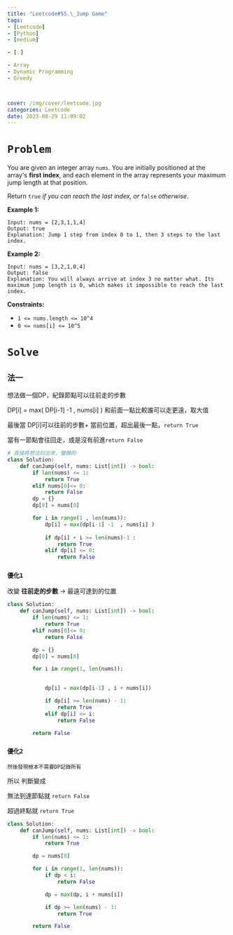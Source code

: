 ```yaml
---
title: "Leetcode#55.\_Jump Game"
tags:
- [Leetcode]
- [Python]
- [medium]

- [💡]

- Array
- Dynamic Programming
- Greedy



cover: /img/cover/leetcode.jpg
categories: Leetcode
date: 2023-08-29 11:09:02
---
```

# `Problem`

You are given an integer array `nums`. You are initially positioned at the array's **first index**, and each element in the array represents your maximum jump length at that position.

Return `true` *if you can reach the last index, or* `false` *otherwise*.

**Example 1:**

```
Input: nums = [2,3,1,1,4]
Output: true
Explanation: Jump 1 step from index 0 to 1, then 3 steps to the last index.

```

**Example 2:**

```
Input: nums = [3,2,1,0,4]
Output: false
Explanation: You will always arrive at index 3 no matter what. Its maximum jump length is 0, which makes it impossible to reach the last index.

```

**Constraints:**

- `1 <= nums.length <= 10^4`
- `0 <= nums[i] <= 10^5`

# `Solve`

## `法一`

想法做一個DP，紀錄節點可以往前走的步數

DP[i] = max( DP[i-1] -1  , nums[i] ) 和前面一點比較誰可以走更遠，取大值

最後當 DP[i]可以往前的步數+ 當前位置，超出最後一點，`return True`

當有一節點會往回走，或是沒有前進`return False`

```python
# 直接將想法刻出來，蠻醜的
class Solution:
    def canJump(self, nums: List[int]) -> bool:
        if len(nums) <= 1:
            return True
        elif nums[0]<= 0:
            return False
        dp = {}
        dp[0] = nums[0]

        for i in range(1 , len(nums)):
            dp[i] = max(dp[i-1] -1  , nums[i] )
            
            if dp[i] + i >= len(nums)-1 :
                return True
            elif dp[i] <= 0:
                return False
```

### `優化1`

改變 **往前走的步數** → 最遠可達到的位置

```python
class Solution:
    def canJump(self, nums: List[int]) -> bool:
        if len(nums) <= 1:
            return True
        elif nums[0]<= 0:
            return False

        dp = {}
        dp[0] = nums[0]

        for i in range(1, len(nums)):
            

            dp[i] = max(dp[i-1] , i + nums[i])

            if dp[i] >= len(nums) - 1:
                return True
            elif dp[i] <= i:
                return False

        return False
```

### `優化2`

`然後發現根本不需要DP記錄所有`

所以 判斷變成

無法到達節點就 `return False`

超過終點就 `return True`

```python
class Solution:
    def canJump(self, nums: List[int]) -> bool:
        if len(nums) <= 1:
            return True

        dp = nums[0]

        for i in range(1, len(nums)):
            if dp < i:
                return False

            dp = max(dp, i + nums[i])

            if dp >= len(nums) - 1:
                return True

        return False
```